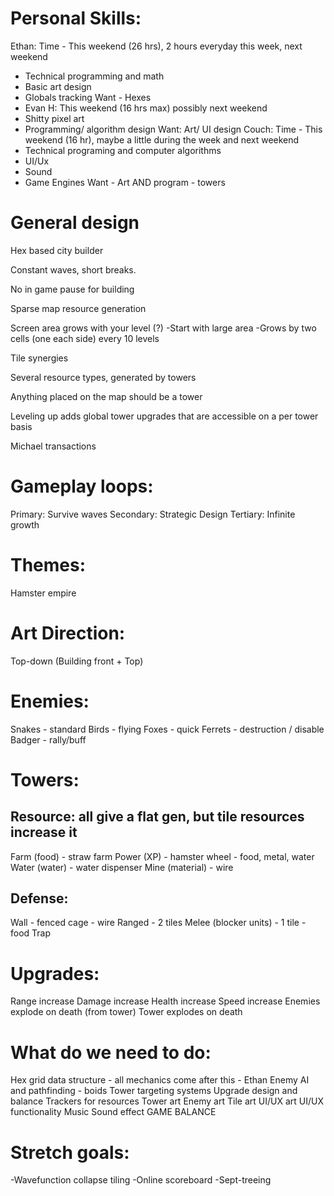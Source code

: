 # Personal Skills:
Ethan:
Time - This weekend (26 hrs), 2 hours everyday this week, next weekend
- Technical programming and math
- Basic art design
- Globals tracking
Want - Hexes
- Evan H: This weekend (16 hrs max) possibly next weekend
- Shitty pixel art
- Programming/ algorithm design
Want: Art/ UI design
Couch:
Time - This weekend (16 hr), maybe a little during the week and next weekend
- Technical programing and computer algorithms
- UI/Ux
- Sound
- Game Engines
Want - Art AND program - towers

# General design
Hex based city builder

Constant waves, short breaks.

No in game pause for building

Sparse map resource generation

Screen area grows with your level (?)
-Start with large area
-Grows by two cells (one each side) every 10 levels

Tile synergies

Several resource types, generated by towers

Anything placed on the map should be a tower

Leveling up adds global tower upgrades that are accessible on a per tower basis

Michael transactions



# Gameplay loops:
Primary: Survive waves
Secondary: Strategic Design
Tertiary: Infinite growth


# Themes:
Hamster empire

# Art Direction:
Top-down (Building front + Top)


# Enemies:
Snakes - standard
Birds - flying
Foxes - quick
Ferrets - destruction / disable
Badger - rally/buff

# Towers: 
## Resource: all give a flat gen, but tile resources increase it
Farm (food) - straw farm
Power (XP) - hamster wheel - food, metal, water
Water (water) - water dispenser
Mine (material) - wire

## Defense:
Wall - fenced cage - wire
Ranged - 2 tiles
Melee (blocker units) - 1 tile - food
Trap

# Upgrades:
Range increase
Damage increase
Health increase
Speed increase
Enemies explode on death (from tower)
Tower explodes on death


# What do we need to do:
Hex grid data structure - all mechanics come after this - Ethan
Enemy AI and pathfinding - boids
Tower targeting systems
Upgrade design and balance
Trackers for resources
Tower art
Enemy art
Tile art
UI/UX art
UI/UX functionality
Music
Sound effect
GAME BALANCE



# Stretch goals:
-Wavefunction collapse tiling
-Online scoreboard
-Sept-treeing
